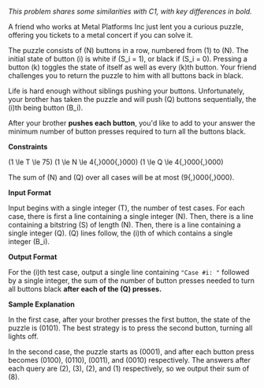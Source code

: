 *This problem shares some similarities with C1, with key differences in bold.*

A friend who works at Metal Platforms Inc just lent you a curious puzzle, offering you tickets to a metal concert if you can solve it.

The puzzle consists of \(N\) buttons in a row, numbered from \(1\) to \(N\). The initial state of button \(i\) is white if \(S_i = 1\), or black if \(S_i = 0\). Pressing a button \(k\) toggles the state of itself as well as every \(k\)th button. Your friend challenges you to return the puzzle to him with all buttons back in black.

Life is hard enough without siblings pushing your buttons. Unfortunately, your brother has taken the puzzle and will push \(Q\) buttons sequentially, the \(i\)th being button \(B_i\). 

After your brother **pushes each button**, you'd like to add to your answer the minimum number of button presses required to turn all the buttons black.

**Constraints**

\(1 \le T \le 75\)
\(1 \le N \le 4{,}000{,}000\)
\(1 \le Q \le 4{,}000{,}000\)

The sum of \(N\) and \(Q\) over all cases will be at most \(9{,}000{,}000\).

**Input Format**

Input begins with a single integer \(T\), the number of test cases. For each case, there is first a line containing a single integer \(N\). Then, there is a line containing a bitstring \(S\) of length \(N\). Then, there is a line containing a single integer \(Q\). \(Q\) lines follow, the \(i\)th of which contains a single integer \(B_i\).

**Output Format**

For the \(i\)th test case, output a single line containing `"Case #i: "` followed by a single integer, the sum of the number of button presses needed to turn all buttons black **after each of the \(Q\) presses.**

**Sample Explanation**

In the first case, after your brother presses the first button, the state of the puzzle is \(0101\). The best strategy is to press the second button, turning all lights off.

In the second case, the puzzle starts as \(0001\), and after each button press becomes \(0100\), \(0110\), \(0011\), and \(0010\) respectively. The answers after each query are \(2\), \(3\), \(2\), and \(1\) respectively, so we output their sum of \(8\).
